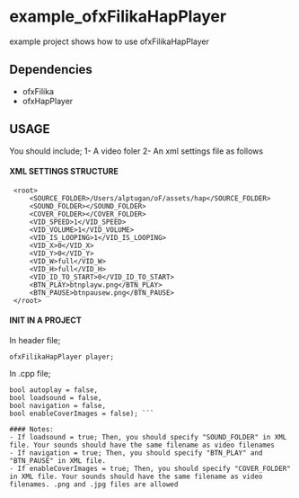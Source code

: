 # example_ofxFilikaHapPlayer
 example project shows how to use ofxFilikaHapPlayer

## Dependencies
- ofxFilika
- ofxHapPlayer

## USAGE
You should include;
1- A video foler
2- An xml settings file as follows

#### XML SETTINGS STRUCTURE
```
 <root>
     <SOURCE_FOLDER>/Users/alptugan/oF/assets/hap</SOURCE_FOLDER>
     <SOUND_FOLDER></SOUND_FOLDER>
     <COVER_FOLDER></COVER_FOLDER>
     <VID_SPEED>1</VID_SPEED>
     <VID_VOLUME>1</VID_VOLUME>
     <VID_IS_LOOPING>1</VID_IS_LOOPING>
     <VID_X>0</VID_X>
     <VID_Y>0</VID_Y>
     <VID_W>full</VID_W>
     <VID_H>full</VID_H>
     <VID_ID_TO_START>0</VID_ID_TO_START>
     <BTN_PLAY>btnplayw.png</BTN_PLAY>
     <BTN_PAUSE>btnpausew.png</BTN_PAUSE>
 </root>
```
#### INIT IN A PROJECT
In header file;

```ofxFilikaHapPlayer player;```
 
 
In .cpp file;

```player.setup("path_to_settings_file.xml", 
bool autoplay = false, 
bool loadsound = false, 
bool navigation = false, 
bool enableCoverImages = false); ```

#### Notes:
- If loadsound = true; Then, you should specify "SOUND_FOLDER" in XML file. Your sounds should have the same filename as video filenames
- If navigation = true; Then, you should specify "BTN_PLAY" and "BTN_PAUSE" in XML file. 
- If enableCoverImages = true; Then, you should specify "COVER_FOLDER" in XML file. Your sounds should have the same filename as video filenames. .png and .jpg files are allowed
